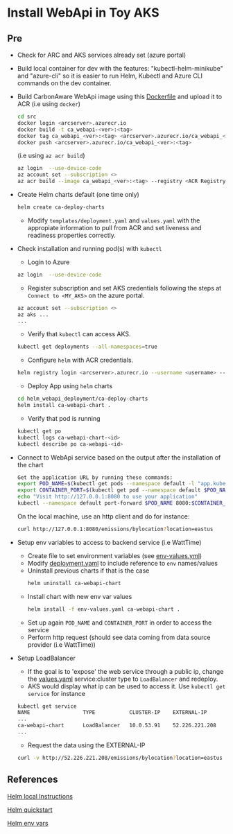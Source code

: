 # Install WebApi in Toy AKS

## Pre
- Check for ARC and AKS services already set (azure portal)

- Build local container for dev with the features: "kubectl-helm-minikube" and "azure-cli" so it is easier to run Helm, Kubectl and Azure CLI commands on the dev container.

- Build CarbonAware WebApi image using this [Dockerfile](../src/Dockerfile) and upload it to ACR
  (i.e using `docker`)
    ```sh
    cd src
    docker login <arcserver>.azurecr.io
    docker build -t ca_webapi-<ver>:<tag>
    docker tag ca_webapi_<ver>:<tag> <arcserver>.azurecr.io/ca_webapi_<ver>:<tag>
    docker push <arcserver>.azurecr.io/ca_webapi_<ver>:<tag>
    ```
  (i.e using `az acr build`)
    ```sh
    az login  --use-device-code
    az account set --subscription <>
    az acr build --image ca_webapi_<ver>:<tag> --registry <ACR Registry Name> --file Dockerfile .
    ```

- Create Helm charts default (one time only)
    ```sh
    helm create ca-deploy-charts
    ```
    - Modify `templates/deployment.yaml` and `values.yaml` with the appropiate information to pull from ACR and set liveness and readiness properties correctly.

- Check installation and running pod(s) with `kubectl`
    - Login to Azure
    ```sh
    az login  --use-device-code
    ```
    - Register subscription and set AKS credentials following the steps at `Connect to <MY_AKS>` on the azure portal.
    ```sh
    az account set --subscription <>
    az aks ...
    ...
    ```
    - Verify that `kubectl` can access AKS.
    ```sh
    kubectl get deployments --all-namespaces=true
    ```
    - Configure `helm` with ACR credentials. 
     ```sh
     helm registry login <arcserver>.azurecr.io --username <username> --password <passwd>
     ```
    - Deploy App using `helm` charts
    ```sh
    cd helm_webapi_deployment/ca-deploy-charts
    helm install ca-webapi-chart .
    ```

    - Verify that pod is running
    ```sh
    kubectl get po
    kubectl logs ca-webapi-chart-<id>
    kubectl describe po ca-webapi-<id>
    ```

- Connect to WebApi service based on the output after the installation of the chart

    ```sh
    Get the application URL by running these commands:
    export POD_NAME=$(kubectl get pods --namespace default -l "app.kubernetes.io/name=ca-webapi-helm,app.kubernetes.io/instance=ca-webapi-chart" -o jsonpath="{.items[0].metadata.name}")
    export CONTAINER_PORT=$(kubectl get pod --namespace default $POD_NAME -o jsonpath="{.spec.containers[0].ports[0].containerPort}")
    echo "Visit http://127.0.0.1:8080 to use your application"
    kubectl --namespace default port-forward $POD_NAME 8080:$CONTAINER_PORT
    ```
    On the local machine, use an http client and do for instance:
    ```sh
    curl http://127.0.0.1:8080/emissions/bylocation?location=eastus
    ```

- Setup env variables to access to backend service (i.e WattTime)
    - Create file to set environment variables (see [env-values.yml](./ca-deploy-charts/env-values.yaml))
    - Modify [deployment.yaml](./ca-deploy-charts/templates/deployment.yaml) to include reference to `env` names/values
    - Uninstall previous charts if that is the case
        ```sh
        helm uninstall ca-webapi-chart
        ```
    - Install chart with new env var values
        ```sh
        helm install -f env-values.yaml ca-webapi-chart .
        ```
    - Set up again `POD_NAME` and `CONTAINER_PORT` in order to access the service
    - Perform http request (should see data coming from data source provider (i.e WattTime))

- Setup LoadBalancer
    - If the goal is to 'expose' the web service through a public ip, change the [values.yaml](./ca-deploy-charts/values.yaml) service:cluster type to `LoadBalancer` and redeploy.
    - AKS would display what ip can be used to access it. Use `kubectl get service` for instance

    ```sh
    kubectl get service
    NAME                 TYPE           CLUSTER-IP    EXTERNAL-IP      PORT(S)        AGE
    ...
    ca-webapi-chart      LoadBalancer   10.0.53.91    52.226.221.208   80:31753/TCP   18s
    ...

    ``` 
    - Request the data using the EXTERNAL-IP
    
    ```sh
    curl -v http://52.226.221.208/emissions/bylocation?location=eastus
    ```


## References
[Helm local Instructions](../samples/helmexample/README.md)

[Helm quickstart](https://helm.sh/docs/intro/quickstart/)

[Helm env vars](https://jhooq.com/helm-pass-environment-variables/)

